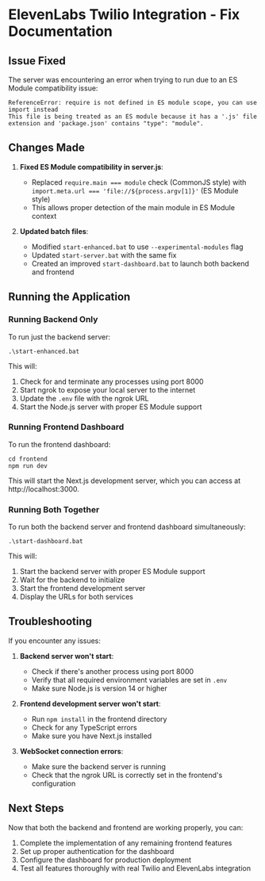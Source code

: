 # ElevenLabs Twilio Integration - Fix Documentation

## Issue Fixed

The server was encountering an error when trying to run due to an ES Module compatibility issue:

```
ReferenceError: require is not defined in ES module scope, you can use import instead
This file is being treated as an ES module because it has a '.js' file extension and 'package.json' contains "type": "module".
```

## Changes Made

1. **Fixed ES Module compatibility in server.js**:
   - Replaced `require.main === module` check (CommonJS style) with `import.meta.url === 'file://${process.argv[1]}'` (ES Module style)
   - This allows proper detection of the main module in ES Module context

2. **Updated batch files**:
   - Modified `start-enhanced.bat` to use `--experimental-modules` flag
   - Updated `start-server.bat` with the same fix
   - Created an improved `start-dashboard.bat` to launch both backend and frontend

## Running the Application

### Running Backend Only

To run just the backend server:

```
.\start-enhanced.bat
```

This will:
1. Check for and terminate any processes using port 8000
2. Start ngrok to expose your local server to the internet
3. Update the `.env` file with the ngrok URL
4. Start the Node.js server with proper ES Module support

### Running Frontend Dashboard

To run the frontend dashboard:

```
cd frontend
npm run dev
```

This will start the Next.js development server, which you can access at http://localhost:3000.

### Running Both Together

To run both the backend server and frontend dashboard simultaneously:

```
.\start-dashboard.bat
```

This will:
1. Start the backend server with proper ES Module support
2. Wait for the backend to initialize
3. Start the frontend development server
4. Display the URLs for both services

## Troubleshooting

If you encounter any issues:

1. **Backend server won't start**:
   - Check if there's another process using port 8000
   - Verify that all required environment variables are set in `.env`
   - Make sure Node.js is version 14 or higher

2. **Frontend development server won't start**:
   - Run `npm install` in the frontend directory
   - Check for any TypeScript errors
   - Make sure you have Next.js installed

3. **WebSocket connection errors**:
   - Make sure the backend server is running
   - Check that the ngrok URL is correctly set in the frontend's configuration

## Next Steps

Now that both the backend and frontend are working properly, you can:

1. Complete the implementation of any remaining frontend features
2. Set up proper authentication for the dashboard
3. Configure the dashboard for production deployment
4. Test all features thoroughly with real Twilio and ElevenLabs integration